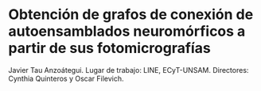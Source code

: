 # Obtención de grafos de conexión de autoensamblados neuromórficos a partir de sus fotomicrografías
Javier Tau Anzoátegui. 
Lugar de trabajo: LINE, ECyT-UNSAM. Directores: Cynthia Quinteros y Oscar Filevich.
